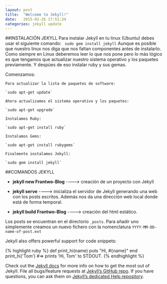 ```yaml
---
layout: post
title:  "Welcome to Jekyll!"
date:   2015-02-26 17:51:34
categories: jekyll update
---
```

##INSTALACIÓN JEKYLL
Para instalar Jekyll en tu linux (Ubuntu) debes usar el siguiente comando: ` sudo gem install jekyll`
Aunque es posible que nuestro linux nos diga que nos faltan componentes antes de instalarlo. Como siempre en Linux deberemos leer lo que nos pone pero lo más lógico es que tengamos que actualizar nuestro sistema operativo y los paquetes previamente. Y despúes de eso instalar ruby y sus gemas.

Comenzamos:

    Para actualizar la lista de paquetes de software:

    `sudo apt-get update`

    Ahora actualizamos el sistema operativo y los paquetes:

    `sudo apt-get upgrade`

    Instalamos Ruby:

    `sudo apt-get install ruby`

    Instalamos Gems:

    `sudo apt-get install rubygems`

    Finalmente instalamos Jekyll:

    `sudo gem install jekyll`

##COMANDOS JEKYLL

* __jekyll new Frantwo-Blog__
  	----> creación de un proyecto con Jekyll

* __jekyll serve__
  	----> inicializa el servidor de Jekyll generando una web con los posts escritos. Además nos da una dirección web local donde está de forma temporal.

* __jekyll build Frantwo-Blog__
  	----> creación del html estático.

Los posts se encuentran en el directorio `_posts`. Para añadir uno simplemente creamos un nuevo fichero con la nomenclatura `YYYY-MM-DD-name-of-post.ext` 


Jekyll also offers powerful support for code snippets:

{% highlight ruby %}
def print_hi(name)
  puts "Hi, #{name}"
end
print_hi('Tom')
#=> prints 'Hi, Tom' to STDOUT.
{% endhighlight %}

Check out the [Jekyll docs][jekyll] for more info on how to get the most out of Jekyll. File all bugs/feature requests at [Jekyll’s GitHub repo][jekyll-gh]. If you have questions, you can ask them on [Jekyll’s dedicated Help repository][jekyll-help].

[jekyll]:      http://jekyllrb.com
[jekyll-gh]:   https://github.com/jekyll/jekyll
[jekyll-help]: https://github.com/jekyll/jekyll-help
